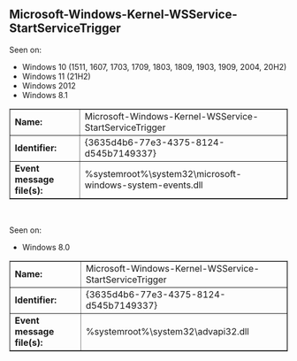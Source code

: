 ## Microsoft-Windows-Kernel-WSService-StartServiceTrigger

Seen on:
* Windows 10 (1511, 1607, 1703, 1709, 1803, 1809, 1903, 1909, 2004, 20H2)
* Windows 11 (21H2)
* Windows 2012
* Windows 8.1

<table border="1" class="docutils">
  <tbody>
    <tr>
      <td><b>Name:</b></td>
      <td>Microsoft-Windows-Kernel-WSService-StartServiceTrigger</td>
    </tr>
    <tr>
      <td><b>Identifier:</b></td>
      <td>{3635d4b6-77e3-4375-8124-d545b7149337}</td>
    </tr>
    <tr>
      <td><b>Event message file(s):</b></td>
      <td>%systemroot%\system32\microsoft-windows-system-events.dll</td>
    </tr>
  </tbody>
</table>

&nbsp;

Seen on:
* Windows 8.0

<table border="1" class="docutils">
  <tbody>
    <tr>
      <td><b>Name:</b></td>
      <td>Microsoft-Windows-Kernel-WSService-StartServiceTrigger</td>
    </tr>
    <tr>
      <td><b>Identifier:</b></td>
      <td>{3635d4b6-77e3-4375-8124-d545b7149337}</td>
    </tr>
    <tr>
      <td><b>Event message file(s):</b></td>
      <td>%systemroot%\system32\advapi32.dll</td>
    </tr>
  </tbody>
</table>

&nbsp;

